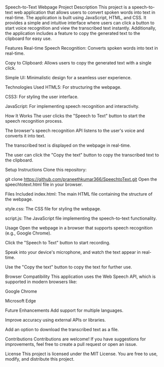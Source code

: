 Speech-to-Text Webpage
Project Description
This project is a speech-to-text web application that allows users to convert spoken words into text in real-time. The application is built using JavaScript, HTML, and CSS. It provides a simple and intuitive interface where users can click a button to start voice recognition and view the transcribed text instantly. Additionally, the application includes a feature to copy the generated text to the clipboard for easy use.

Features
Real-time Speech Recognition: Converts spoken words into text in real-time.

Copy to Clipboard: Allows users to copy the generated text with a single click.

Simple UI: Minimalistic design for a seamless user experience.

Technologies Used
HTML5: For structuring the webpage.

CSS3: For styling the user interface.

JavaScript: For implementing speech recognition and interactivity.

How It Works
The user clicks the "Speech to Text" button to start the speech recognition process.

The browser's speech recognition API listens to the user's voice and converts it into text.

The transcribed text is displayed on the webpage in real-time.

The user can click the "Copy the text" button to copy the transcribed text to the clipboard.

Setup Instructions
Clone this repository:

git clone https://github.com/praneethkumar366/SpeechtoText.git
Open the speechtotext.html file in your browser.

Files Included
index.html: The main HTML file containing the structure of the webpage.

style.css: The CSS file for styling the webpage.

script.js: The JavaScript file implementing the speech-to-text functionality.

Usage
Open the webpage in a browser that supports speech recognition (e.g., Google Chrome).

Click the "Speech to Text" button to start recording.

Speak into your device's microphone, and watch the text appear in real-time.

Use the "Copy the text" button to copy the text for further use.

Browser Compatibility
This application uses the Web Speech API, which is supported in modern browsers like:

Google Chrome

Microsoft Edge



Future Enhancements
Add support for multiple languages.

Improve accuracy using external APIs or libraries.

Add an option to download the transcribed text as a file.

Contributions
Contributions are welcome! If you have suggestions for improvements, feel free to create a pull request or open an issue.

License
This project is licensed under the MIT License. You are free to use, modify, and distribute this project.
